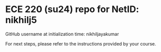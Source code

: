 # ECE 220 (su24) repo for NetID: nikhilj5

GitHub username at initialization time: nikhiljayakumar

For next steps, please refer to the instructions provided by your course.
